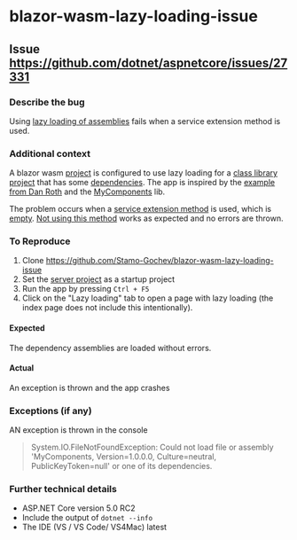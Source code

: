 # blazor-wasm-lazy-loading-issue

## Issue https://github.com/dotnet/aspnetcore/issues/27331
### Describe the bug
Using [lazy loading of assemblies](https://docs.microsoft.com/en-us/aspnet/core/blazor/webassembly-lazy-load-assemblies?view=aspnetcore-5.0) fails when a service extension method is used.

### Additional context
A blazor wasm [project](https://github.com/Stamo-Gochev/blazor-wasm-lazy-loading-issue/tree/master/BlazorWasmLazyLoading) is configured to use lazy loading for a [class library project](https://github.com/Stamo-Gochev/blazor-wasm-lazy-loading-issue/tree/master/BlazorWasmLazyLoading/MyComponents) that has some [dependencies](https://github.com/Stamo-Gochev/blazor-wasm-lazy-loading-issue/blob/171e24ba8046ad48809893d6ff25e658882c8fc2/BlazorWasmLazyLoading/MyComponents/MyComponents.csproj#L13-L16). The app is inspired by the [example from Dan Roth](https://github.com/danroth27/BlazorNet5Samples/blob/3ad3f531330d10754fe7cce3ad063b7f6b86da63/Client/BlazorNet5Samples.Client.csproj#L22) and the [MyComponents](https://github.com/danroth27/BlazorNet5Samples/tree/master/MyComponents) lib.

The problem occurs when a [service extension method](https://github.com/Stamo-Gochev/blazor-wasm-lazy-loading-issue/blob/171e24ba8046ad48809893d6ff25e658882c8fc2/BlazorWasmLazyLoading/BlazorWasmLazyLoading/Client/Program.cs#L25) is used, which is [empty](https://github.com/Stamo-Gochev/blazor-wasm-lazy-loading-issue/blob/171e24ba8046ad48809893d6ff25e658882c8fc2/BlazorWasmLazyLoading/MyComponents/ServiceExtensions/ServiceCollectionExtensions.cs#L7-L10). [Not using this method](https://github.com/Stamo-Gochev/blazor-wasm-lazy-loading-issue/blob/171e24ba8046ad48809893d6ff25e658882c8fc2/BlazorWasmLazyLoading/BlazorWasmLazyLoading/Client/Program.cs#L20-L22) works as expected and no errors are thrown.

### To Reproduce
1. Clone https://github.com/Stamo-Gochev/blazor-wasm-lazy-loading-issue
2. Set the [server project](https://github.com/Stamo-Gochev/blazor-wasm-lazy-loading-issue/tree/master/BlazorWasmLazyLoading/BlazorWasmLazyLoading/Server) as a startup project
3. Run the app by pressing `Ctrl + F5`
4. Click on the "Lazy loading" tab to open a page with lazy loading (the index page does not include this intentionally).

#### Expected
The dependency assemblies are loaded without errors.

#### Actual
An exception is thrown and the app crashes

### Exceptions (if any)
AN exception is thrown in the console
> System.IO.FileNotFoundException: Could not load file or assembly 'MyComponents, Version=1.0.0.0, Culture=neutral, PublicKeyToken=null' or one of its dependencies.

### Further technical details
- ASP.NET Core version 5.0 RC2
- Include the output of `dotnet --info` 
- The IDE (VS / VS Code/ VS4Mac) latest
